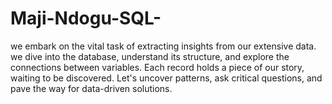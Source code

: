 # Maji-Ndogu-SQL-
we embark on the vital task of extracting insights from our extensive data. we dive into the database, understand its structure, and explore the connections between variables. Each record holds a piece of our story, waiting to be discovered. Let's uncover patterns, ask critical questions, and pave the way for data-driven solutions.
